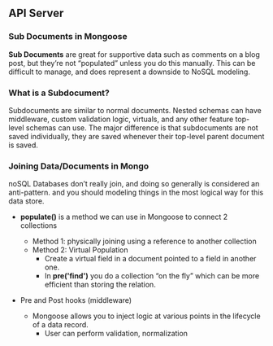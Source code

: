 ## API Server


### Sub Documents in Mongoose
**Sub Documents** are great for supportive data such as comments on a blog post, but they’re not “populated” unless you do this manually. This can be difficult to manage, and does represent a downside to NoSQL modeling. <br />  

### What is a Subdocument?
Subdocuments are similar to normal documents. Nested schemas can have middleware, custom validation logic, virtuals, and any other feature top-level schemas can use. The major difference is that subdocuments are not saved individually, they are saved whenever their top-level parent document is saved.

### Joining Data/Documents in Mongo
noSQL Databases don’t really join, and doing so generally is considered an anti-pattern. and you should modeling things in the most logical way for this data store.<br />  

- **populate()** is a method we can use in Mongoose to connect 2 collections
  - Method 1: physically joining using a reference to another collection
  - Method 2: Virtual Population
    - Create a virtual field in a document pointed to a field in another one.
    - In **pre('find')** you do a collection “on the fly” which can be more efficient than storing the relation.

- Pre and Post hooks (middleware)
  - Mongoose allows you to inject logic at various points in the lifecycle of a data record.
    - User can perform validation, normalization    

